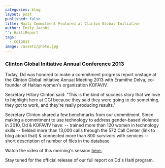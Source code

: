```yaml
---
categories: blog
layout: post
published: false
title: Haiti Commitment Featured at Clinton Global Initiative
author: Emily Jacobi
"": HaitiReport
tags: 
  - CGI2013
image: /assets/photo.jpg
---
```


### Clinton Global Initiative Annual Conference 2013

Today, Dd was honored to make a commitment progress report onstage at the Clinton Global Initiative Annual Meeting 2013 with Eramithe Delva, co-founder of Haitian women's organization KOFAVIV. 

Secretary Hillary Clinton said:
"This is the kind of success story that we love to highlight here at CGI because they said they were going to do something, they got to work, and they're really producing results." 

Secretary Clinton shared a few benchmarks from our commitment. Since making a commitment to use technology to address gender-based violence in 2010, Dd & KOFAVIV have:	
		-- trained more than 120 women in technology skills
		-- fielded more than 13,000 calls through the 572 Call Center (link to blog 		   about that) & connected more than 800 survivors with services
		-- short description of number of files in the database 

Watch the video of this morning's session [here.](http://new.livestream.com/CGI/CGI2013/videos/30820637)

Stay tuned for the official release of our full report on Dd's Haiti program.